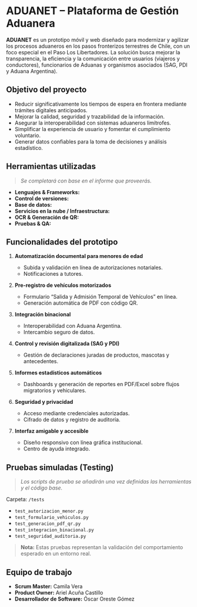 # ADUANET – Plataforma de Gestión Aduanera

**ADUANET** es un prototipo móvil y web diseñado para modernizar y agilizar los procesos aduaneros en los pasos fronterizos terrestres de Chile, con un foco especial en el Paso Los Libertadores. La solución busca mejorar la transparencia, la eficiencia y la comunicación entre usuarios (viajeros y conductores), funcionarios de Aduanas y organismos asociados (SAG, PDI y Aduana Argentina).

## Objetivo del proyecto
- Reducir significativamente los tiempos de espera en frontera mediante trámites digitales anticipados.
- Mejorar la calidad, seguridad y trazabilidad de la información.
- Asegurar la interoperabilidad con sistemas aduaneros limítrofes.
- Simplificar la experiencia de usuario y fomentar el cumplimiento voluntario.
- Generar datos confiables para la toma de decisiones y análisis estadístico.

## Herramientas utilizadas
> _Se completará con base en el informe que proveerás._

- **Lenguajes & Frameworks:**  
- **Control de versiones:**  
- **Base de datos:**  
- **Servicios en la nube / Infraestructura:**  
- **OCR & Generación de QR:**  
- **Pruebas & QA:**  

## Funcionalidades del prototipo
1. **Automatización documental para menores de edad**  
   - Subida y validación en línea de autorizaciones notariales.
   - Notificaciones a tutores.

2. **Pre-registro de vehículos motorizados**  
   - Formulario “Salida y Admisión Temporal de Vehículos” en línea.  
   - Generación automática de PDF con código QR.

3. **Integración binacional**  
   - Interoperabilidad con Aduana Argentina.  
   - Intercambio seguro de datos.

4. **Control y revisión digitalizada (SAG y PDI)**  
   - Gestión de declaraciones juradas de productos, mascotas y antecedentes.

5. **Informes estadísticos automáticos**  
   - Dashboards y generación de reportes en PDF/Excel sobre flujos migratorios y vehiculares.

6. **Seguridad y privacidad**  
   - Acceso mediante credenciales autorizadas.  
   - Cifrado de datos y registro de auditoría.

7. **Interfaz amigable y accesible**  
   - Diseño responsivo con línea gráfica institucional.  
   - Centro de ayuda integrado.

## Pruebas simuladas (Testing)
> _Los scripts de prueba se añadirán una vez definidas las herramientas y el código base._

Carpeta: `/tests`

- `test_autorizacion_menor.py`  
- `test_formulario_vehiculos.py`  
- `test_generacion_pdf_qr.py`  
- `test_integracion_binacional.py`  
- `test_seguridad_auditoria.py`  

> **Nota:** Estas pruebas representan la validación del comportamiento esperado en un entorno real.

## Equipo de trabajo
- **Scrum Master:** Camila Vera  
- **Product Owner:** Ariel Acuña Castillo  
- **Desarrollador de Software:** Óscar Oreste Gómez  
